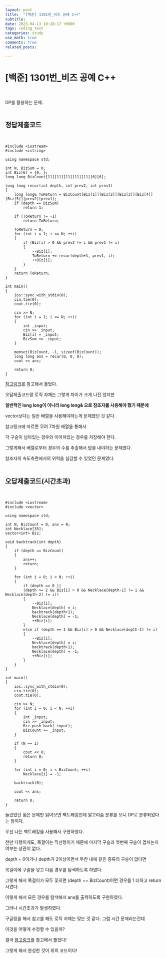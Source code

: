 ```yaml
---
layout: post
title:  "[백준] 1301번_비즈 공예 C++"
subtitle:   
date: 2023-04-13 10:28:17 +0900
tags: coding_test
categories: study
use_math: true
comments: true
related_posts:

---
```


# [백준] 1301번_비즈 공예 C++<br/>
<br/>

DP를 활용하는 문제.<br/>
<br/>

## 정답제출코드<br>
<br/>

```
#include <iostream>
#include <cstring>

using namespace std;

int N, BizSum = 0;
int Biz[6] = {0, };
long long BizCount[11][11][11][11][11][6][6];

long long recur(int depth, int prev2, int prev1)
{
    long long& ToReturn = BizCount[Biz[1]][Biz[2]][Biz[3]][Biz[4]][Biz[5]][prev2][prev1];
    if (depth == BizSum)
        return 1;

    if (ToReturn != -1)
        return ToReturn;

    ToReturn = 0;
    for (int i = 1; i <= N; ++i)
    {            
        if (Biz[i] > 0 && prev2 != i && prev1 != i)
        {
            --Biz[i];
            ToReturn += recur(depth+1, prev1, i);
            ++Biz[i];
        }
    }
    return ToReturn;
}

int main()
{
    ios::sync_with_stdio(0);
    cin.tie(0);
    cout.tie(0);

    cin >> N;
    for (int i = 1; i <= N; ++i)
    {
        int _input;
        cin >> _input;
        Biz[i] = _input;
        BizSum += _input;
    }

    memset(BizCount, -1, sizeof(BizCount));    
    long long ans = recur(0, 0, 0);
    cout << ans;

    return 0;
}
```

[참고링크](https://gusdnr69.tistory.com/188)를 참고해서 풀었다.<br/>

오답제출코드랑 로직 자체는 그렇게 차이가 크게 나진 않지만<br/>

**일반적인 long long이 아니라 long long& 으로 참조자를 사용해야 했기 때문에**<br/>

vector보다는 일반 배열을 사용해야하는게 문제였던 것 같다.<br/>

참고링크에 따르면 무려 7차원 배열을 통해서<br/>

각 구슬이 남아있는 경우와 이어져있는 경우를 저장해야 한다.<br/>

그렇게해서 배열로부터 경우의 수를 추출해서 답을 내야하는 문제였다.<br/>

참조자의 속도측면에서의 위력을 실감할 수 있었던 문제였다.<br/>
<br/>


## 오답제출코드(시간초과)<br/>
<br/>

```
#include <iostream>
#include <vector>

using namespace std;

int N, BizCount = 0, ans = 0;
int Necklace[35];
vector<int> Biz;

void backtrack(int depth)
{
    if (depth == BizCount)
    {
        ans++;
        return;
    }

    for (int i = 0; i < N; ++i)
    {            
        if (depth == 0 ||
        (depth >= 2 && Biz[i] > 0 && Necklace[depth-1] != i && Necklace[depth-2] != i))
        {
            --Biz[i];
            Necklace[depth] = i;
            backtrack(depth+1);
            Necklace[depth] = -1;
            ++Biz[i];
        }
        else if (depth == 1 && Biz[i] > 0 && Necklace[depth-1] != i)
        {
            --Biz[i];
            Necklace[depth] = i;
            backtrack(depth+1);
            Necklace[depth] = -1;
            ++Biz[i];
        }
    }
}

int main()
{
    ios::sync_with_stdio(0);
    cin.tie(0);
    cout.tie(0);

    cin >> N;
    for (int i = 0; i < N; ++i)
    {
        int _input;
        cin >> _input;
        Biz.push_back(_input);
        BizCount += _input;
    }

    if (N == 1)
    {
        cout << 0;
        return 0;
    }

    for (int i = 0; i < BizCount; ++i)
        Necklace[i] = -1;

    backtrack(0);

    cout << ans;

    return 0;
}
```

놀랐었던 점은 문제만 읽어보면 백트래킹인데 알고리즘 분류를 보니 DP로 분류되었다는 점이다.<br/>

우선 나는 백트래킹을 사용해서 구현하였다.<br/>

천만 다행이게도, 목걸이는 직선형이기 때문에 마지막 구슬과 첫번째 구슬이 겹치는지 여부는 상관이 없다.<br/>

depth = 0이거나 depth가 2이상이면서 두칸 내에 같은 종류의 구슬이 없다면<br/>

목걸이에 구슬을 넣고 다음 경우를 탐색하도록 하였다.<br/>

그렇게 해서 목걸이가 모두 꽂히면 (depth == BizCount)이면 경우를 1 더하고 return 시켰다.<br/>

이렇게 해서 모든 경우를 탐색해서 ans를 출력하도록 구현하였다.<br/>

그러나 시간초과가 발생하였다.<br/>

구글링을 해서 참고를 해도 로직 자체는 맞는 것 같다. 그럼 시간 문제라는건데<br/>

이것을 어떻게 수정할 수 있을까?<br/>

결국 [참고링크](https://gusdnr69.tistory.com/188)를 참고해서 풀었다!<br/>

그렇게 해서 완성한 것이 위의 코드이다!<br/>